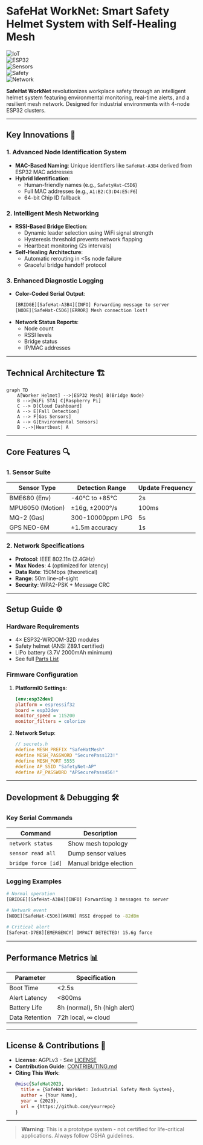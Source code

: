 # SafeHat WorkNet: Smart Safety Helmet System with Self-Healing Mesh

![IoT](https://img.shields.io/badge/IoT-Safety%20Helmet-blue)  
![ESP32](https://img.shields.io/badge/ESP32-Mesh%20Network-orange)  
![Sensors](https://img.shields.io/badge/Sensors-Multifunctional-green)  
![Safety](https://img.shields.io/badge/Alerts-Real%20Time-red)  
![Network](https://img.shields.io/badge/Network-Self_Healing-blueviolet)

**SafeHat WorkNet** revolutionizes workplace safety through an intelligent helmet system featuring environmental monitoring, real-time alerts, and a resilient mesh network. Designed for industrial environments with 4-node ESP32 clusters.

---

## Key Innovations 🚀

### 1. **Advanced Node Identification System**
- **MAC-Based Naming**: Unique identifiers like `SafeHat-A3B4` derived from ESP32 MAC addresses
- **Hybrid Identification**:
  - Human-friendly names (e.g., `SafetyHat-C5D6`)
  - Full MAC addresses (e.g., `A1:B2:C3:D4:E5:F6`)
  - 64-bit Chip ID fallback

### 2. **Intelligent Mesh Networking**
- **RSSI-Based Bridge Election**:
  - Dynamic leader selection using WiFi signal strength
  - Hysteresis threshold prevents network flapping
  - Heartbeat monitoring (2s intervals)
- **Self-Healing Architecture**:
  - Automatic rerouting in <5s node failure
  - Graceful bridge handoff protocol

### 3. **Enhanced Diagnostic Logging**
- **Color-Coded Serial Output**:
  ```bash
  [BRIDGE][SafeHat-A3B4][INFO] Forwarding message to server
  [NODE][SafeHat-C5D6][ERROR] Mesh connection lost!
  ```
- **Network Status Reports**:
  - Node count
  - RSSI levels
  - Bridge status
  - IP/MAC addresses

---

## Technical Architecture 🏗️

```mermaid
graph TD
    A[Worker Helmet] -->|ESP32 Mesh| B(Bridge Node)
    B -->|WiFi STA| C[Raspberry Pi]
    C --> D[Cloud Dashboard]
    A --> E[Fall Detection]
    A --> F[Gas Sensors]
    A --> G[Environmental Sensors]
    B -.->|Heartbeat| A
```

---

## Core Features 🔍

### 1. **Sensor Suite**
| Sensor Type          | Detection Range         | Update Frequency |
|----------------------|-------------------------|------------------|
| BME680 (Env)         | -40°C to +85°C          | 2s               |
| MPU6050 (Motion)     | ±16g, ±2000°/s          | 100ms            |
| MQ-2 (Gas)           | 300-10000ppm LPG        | 5s               |
| GPS NEO-6M           | ±1.5m accuracy          | 1s               |

### 2. **Network Specifications**
- **Protocol**: IEEE 802.11n (2.4GHz)
- **Max Nodes**: 4 (optimized for latency)
- **Data Rate**: 150Mbps (theoretical)
- **Range**: 50m line-of-sight
- **Security**: WPA2-PSK + Message CRC

---

## Setup Guide ⚙️

### Hardware Requirements
- 4× ESP32-WROOM-32D modules
- Safety helmet (ANSI Z89.1 certified)
- LiPo battery (3.7V 2000mAh minimum)
- See full [Parts List](parts-list.csv)

### Firmware Configuration
1. **PlatformIO Settings**:
   ```ini
   [env:esp32dev]
   platform = espressif32
   board = esp32dev
   monitor_speed = 115200
   monitor_filters = colorize
   ```

2. **Network Setup**:
   ```cpp
   // secrets.h
   #define MESH_PREFIX "SafeHatMesh"
   #define MESH_PASSWORD "SecurePass123!"
   #define MESH_PORT 5555
   #define AP_SSID "SafetyNet-AP"
   #define AP_PASSWORD "APSecurePass456!"
   ```

---

## Development & Debugging 🛠️

### Key Serial Commands
| Command              | Description                     |
|----------------------|---------------------------------|
| `network status`     | Show mesh topology             |
| `sensor read all`    | Dump sensor values              |
| `bridge force [id]`  | Manual bridge election          |

### Logging Examples
```bash
# Normal operation
[BRIDGE][SafeHat-A3B4][INFO] Forwarding 3 messages to server

# Network event
[NODE][SafeHat-C5D6][WARN] RSSI dropped to -82dBm

# Critical alert
[SafeHat-D7E8][EMERGENCY] IMPACT DETECTED! 15.6g force
```

---

## Performance Metrics 📊
| Parameter            | Specification                  |
|----------------------|--------------------------------|
| Boot Time            | <2.5s                          |
| Alert Latency        | <800ms                         |
| Battery Life         | 8h (normal), 5h (high alert)   |
| Data Retention       | 72h local, ∞ cloud             |

---

## License & Contributions 📜
- **License**: AGPLv3 - See [LICENSE](LICENSE)
- **Contribution Guide**: [CONTRIBUTING.md](CONTRIBUTING.md)
- **Citing This Work**:
  ```bibtex
  @misc{SafeHat2023,
    title = {SafeHat WorkNet: Industrial Safety Mesh System},
    author = {Your Name},
    year = {2023},
    url = {https://github.com/yourrepo}
  }
  ```

---

> **Warning**: This is a prototype system - not certified for life-critical applications. Always follow OSHA guidelines.

